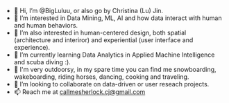 - 👋 Hi, I’m @BigLuluu, or also go by Christina (Lu) Jin.
- 👀 I’m interested in Data Mining, ML, AI and how data interact with human and human behaviors.
- 👀 I’m also interested in human-centered design, both spatial (architecture and interiror) and experiential (user interface and experience).
- 🌱 I’m currently learning Data Analytics in Applied Machine Intelligence and scuba diving :).
- 🌱 I'm very outdoorsy, in my spare time you can find me snowboarding, wakeboarding, riding horses, dancing, cooking and traveling.
- 💞️ I’m looking to collaborate on data-driven or user reseach projects.
- 📫 Reach me at callmesherlock.cj@gmail.com

<!---
BigLuluu/BigLuluu is a ✨ special ✨ repository because its `README.md` (this file) appears on your GitHub profile.
You can click the Preview link to take a look at your changes.
--->
